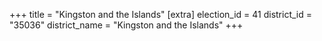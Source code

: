 +++
title = "Kingston and the Islands"
[extra]
election_id = 41
district_id = "35036"
district_name = "Kingston and the Islands"
+++
